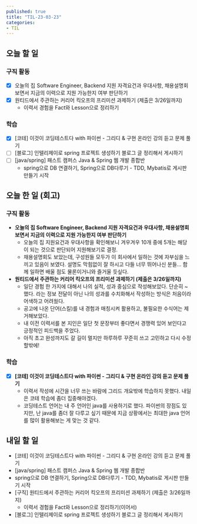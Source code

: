 ```yaml
---
published: true
title: "TIL-23-03-23"
categories: 
- TIL
---
```

## 오늘 할 일
### 구직  활동
* [x] 오늘의 집 Software Engineer, Backend 지원 자격요건과 우대사항, 채용설명회 보면서 지금의 이력으로 지원 가능한지 여부 판단하기
* [x] 원티드에서 주관하는 커리어 킥오프의 프리미션 과제하기 (제출은 3/26일까지)
  * 이력서 경험을 Fact와 Lesson으로 정리하기

### 학습
* [x] [코테] 이것이 코딩테스트다 with 파이썬 - 그리디 & 구현 온라인 강의 듣고 문제 풀기
* [ ] [블로그] 인텔리제이로 spring 프로젝트 생성하기 블로그 글 정리해서 게시하기
* [ ] [java/spring] 패스트 캠퍼스 Java & Spring 웹 개발 종합반
  * spring으로 DB 연결하기, Spring으로 DB다루기 - TDD, Mybatis로 게시판 만들기 시작

## 오늘 한 일 (회고)
### 구직 활동
- **오늘의 집 Software Engineer, Backend 지원 자격요건과 우대사항, 채용설명회 보면서 지금의 이력으로 지원 가능한지 여부 판단하기**
  * 오늘의 집 지원요건과 우대사항을 확인해보니 겨우겨우 10개 중에 5개는 해당이 되는 것으로 판단되어 지원해보기로 결정.
  * 채용설명회도 보았는데, 구성원들 모두가 이 회사에서 일하는 것에 자부심을 느끼고 있음이 보였다. 설명도 막힘없이 잘 하시고 다들 너무 뛰어나신 분들... 함께 일하면 배울 점도 물론이거니와 즐거울 듯싶다.
- **원티드에서 주관하는 커리어 킥오프의 프리미션 과제하기 (제출은 3/26일까지)** 
  * 일단 경험 한 가지에 대해서 나의 실적, 성과 중심으로 작성해보았다. 단순히 ~했다. 라는 정보 전달이 아닌 나의 성과를 수치화해서 작성하는 방식은 처음이라 어색하고 어려웠다.
  * 공고에 나온 단어(스킬)를 내 경험과 매칭시켜 활용하고, 불필요한 수식어는 제거해보았다.
  * 내 이전 이력서를 본 지인은 일단 첫 문장부터 좋다면서 경쟁력 있어 보인다고 긍정적인 피드백을 주었다.
  * 아직 초고 완성까지도 갈 길이 멀지만 하루하루 꾸준히 쓰고 고민하고 다시 수정할밖에!

### 학습
* [x] **[코테] 이것이 코딩테스트다 with 파이썬 - 그리디 & 구현 온라인 강의 듣고 문제 풀기**
  * 이력서 작성에 시간을 너무 쓰는 바람에 그리드 개요밖에 학습하지 못했다. 내일은 코테 학습에 좀더 집중해야겠다.
  * 코딩테스트 언어는 내 주 언어인 java를 사용하기로 했다. 파이썬의 장점도 있지만, 난 java를 좀더 잘 다루고 싶기 때문에 지금 상황에서는 최대한 java 언어를 많이 활용해보는 게 맞는 것 같다.

## 내일 할 일
* [코테] 이것이 코딩테스트다 with 파이썬 - 그리디 & 구현 온라인 강의 듣고 문제 풀기
* [java/spring] 패스트 캠퍼스 Java & Spring 웹 개발 종합반
* spring으로 DB 연결하기, Spring으로 DB다루기 - TDD, Mybatis로 게시판 만들기 시작
* [구직] 원티드에서 주관하는 커리어 킥오프의 프리미션 과제하기 (제출은 3/26일까지)
  * 이력서 경험을 Fact와 Lesson으로 정리하기(이어서)
* [블로그] 인텔리제이로 spring 프로젝트 생성하기 블로그 글 정리해서 게시하기

